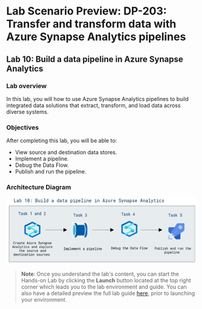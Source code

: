 # Lab Scenario Preview: DP-203: Transfer and transform data with Azure Synapse Analytics pipelines


## Lab 10: Build a data pipeline in Azure Synapse Analytics

### Lab overview

In this lab, you will how to use Azure Synapse Analytics pipelines to build integrated data solutions that extract, transform, and load data across diverse systems.


### Objectives
  
After completing this lab, you will be able to:

- View source and destination data stores.
- Implement a pipeline.
- Debug the Data Flow.
- Publish and run the pipeline.

### Architecture Diagram

   ![Azure portal with a cloud shell pane](./media/lab10.png)

>**Note**: Once you understand the lab's content, you can start the Hands-on Lab by clicking the **Launch** button located at the top right corner which leads you to the lab environment and guide. You can also have a detailed preview the full lab guide [here](https://experience.cloudlabs.ai/#/labguidepreview/ac64bc5f-5506-4b6d-82e9-b564e20ce6c3), prior to launching your environment.
